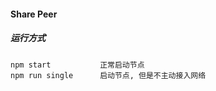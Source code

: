 #### Share Peer


##### 运行方式

    npm start           正常启动节点
    npm run single      启动节点, 但是不主动接入网络
    
###


